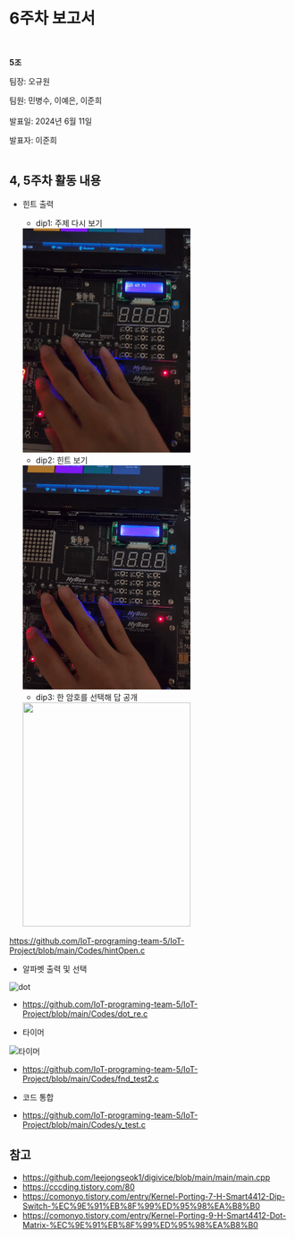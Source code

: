 # 6주차 보고서
</br>

**5조**   

팀장: 오규원

팀원: 민병수, 이예은, 이준희   
</br>
발표일: 2024년 6월 11일

발표자: 이준희
</br>
</br>

## 4, 5주차 활동 내용
+ 힌트 출력   
  + dip1: 주제 다시 보기
 
  <img src="https://github.com/IoT-programing-team-5/IoT-Project/blob/main/report/img/dip1.gif" width="300" height="400"/>

  + dip2: 힌트 보기
    
  <img src="https://github.com/IoT-programing-team-5/IoT-Project/blob/main/report/img/dip2.gif" width="300" height="400"/>

  + dip3: 한 암호를 선택해 답 공개
    
  <img src="https://github.com/IoT-programing-team-5/IoT-Project/blob/main/report/img/dip3.gif" width="300" height="400"/>

https://github.com/IoT-programing-team-5/IoT-Project/blob/main/Codes/hintOpen.c

+ 알파벳 출력 및 선택

![dot](https://github.com/IoT-programing-team-5/IoT-Project/assets/91825888/20f8cb9d-b89a-48e6-aacd-555f77b90dc5)
+ https://github.com/IoT-programing-team-5/IoT-Project/blob/main/Codes/dot_re.c

+ 타이머

![타이머](https://github.com/IoT-programing-team-5/IoT-Project/assets/91825888/f70487d3-97cc-4e92-bacd-0b9359eb7140)
+ https://github.com/IoT-programing-team-5/IoT-Project/blob/main/Codes/fnd_test2.c

+ 코드 통합
+ https://github.com/IoT-programing-team-5/IoT-Project/blob/main/Codes/y_test.c
  
  


## 참고
+ https://github.com/leejongseok1/digivice/blob/main/main/main.cpp
+ https://cccding.tistory.com/80
+ https://comonyo.tistory.com/entry/Kernel-Porting-7-H-Smart4412-Dip-Switch-%EC%9E%91%EB%8F%99%ED%95%98%EA%B8%B0
+ https://comonyo.tistory.com/entry/Kernel-Porting-9-H-Smart4412-Dot-Matrix-%EC%9E%91%EB%8F%99%ED%95%98%EA%B8%B0
